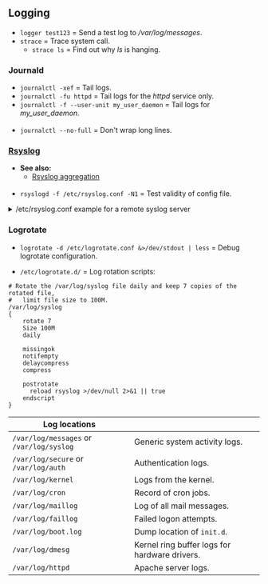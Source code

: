 ## Logging

- `logger test123` = Send a test log to */var/log/messages*.
- `strace`         = Trace system call.
  - `strace ls`    = Find out why *ls* is hanging.

### Journald

- `journalctl -xef` = Tail logs.
- `journalctl -fu httpd` = Tail logs for the *httpd* service only.
- `journalctl -f --user-unit my_user_daemon` = Tail logs for *my_user_daemon*.
<br><br>
- `journalctl --no-full` = Don't wrap long lines.

### [Rsyslog](https://www.rsyslog.com/)

- **See also:**
  - [Rsyslog aggregation](https://www.redhat.com/sysadmin/log-aggregation-rsyslog)
<br><br>
- `rsyslogd -f /etc/rsyslog.conf -N1` = Test validity of config file.

<details>
  <summary>/etc/rsyslog.conf example for a remote syslog server</summary>

```
# Run a TCP syslog listener on port 514.
Module (load="imtcp")
Input (type="imtcp" port="514")


Module (load="imuxsock")
Module (load="imklog")


# Allow logging to local system socket. Don't remove this!
$ModLoad imuxsock

# Template format for log messages. Since this is a remote server, each
#   host is placed in its own directory.
$template remote-incoming-logs, "/var/log/%HOSTNAME%/%PROGRAMNAME%.log"
*.* -?remote-incoming-logs


$OmitLocalLogging off
$IMJournalStateFile imjournal.state
# debug, info, notice, warning, warn (same as warning), err, error (same as err), crit, alert, or emerg.

# Include the config files from the below path.
$IncludeConfig /etc/rsyslog.d/*.conf
```
</details>

### Logrotate

- `logrotate -d /etc/logrotate.conf &>/dev/stdout | less` = Debug logrotate configuration.

- `/etc/logrotate.d/` = Log rotation scripts:
```
# Rotate the /var/log/syslog file daily and keep 7 copies of the rotated file,
#   limit file size to 100M.
/var/log/syslog
{
    rotate 7
    Size 100M
    daily

    missingok
    notifempty
    delaycompress
    compress

    postrotate
      reload rsyslog >/dev/null 2>&1 || true
    endscript
}
```

| Log locations                            |                                               |
|------------------------------------------|-----------------------------------------------|
| `/var/log/messages` or `/var/log/syslog` | Generic system activity logs.                 |
| `/var/log/secure` or `/var/log/auth`     | Authentication logs.                          |
| `/var/log/kernel`                        | Logs from the kernel.                         |
| `/var/log/cron`                          | Record of cron jobs.                          |
| `/var/log/maillog`                       | Log of all mail messages.                     |
| `/var/log/faillog`                       | Failed logon attempts.                        |
| `/var/log/boot.log`                      | Dump location of `init.d`.                    |
| `/var/log/dmesg`                         | Kernel ring buffer logs for hardware drivers. |
| `/var/log/httpd`                         | Apache server logs.                           |

